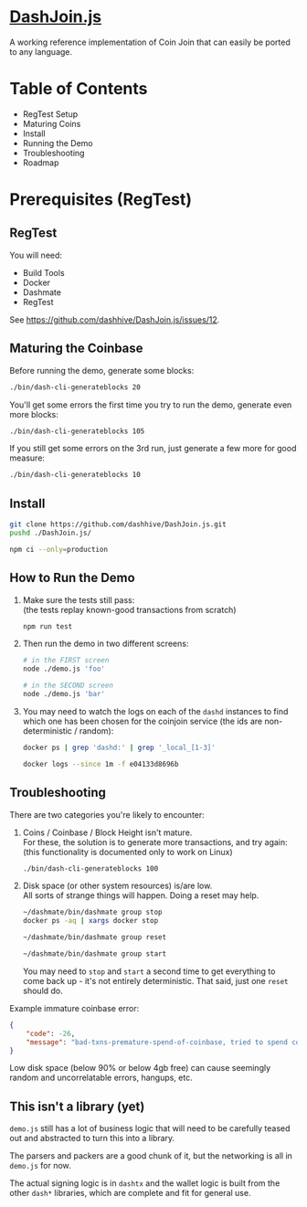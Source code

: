 # [DashJoin.js](https://github.com/dashhive/DashJoin.js)

A working reference implementation of Coin Join that can easily be ported to any
language.

# Table of Contents

- RegTest Setup
- Maturing Coins
- Install
- Running the Demo
- Troubleshooting
- Roadmap

# Prerequisites (RegTest)

## RegTest

You will need:

- Build Tools
- Docker
- Dashmate
- RegTest

See <https://github.com/dashhive/DashJoin.js/issues/12>.

## Maturing the Coinbase

Before running the demo, generate some blocks:

```sh
./bin/dash-cli-generateblocks 20
```

You'll get some errors the first time you try to run the demo, generate even
more blocks:

```sh
./bin/dash-cli-generateblocks 105
```

If you still get some errors on the 3rd run, just generate a few more for good
measure:

```sh
./bin/dash-cli-generateblocks 10
```

## Install

```sh
git clone https://github.com/dashhive/DashJoin.js.git
pushd ./DashJoin.js/

npm ci --only=production
```

## How to Run the Demo

1.  Make sure the tests still pass: \
    (the tests replay known-good transactions from scratch)

    ```sh
    npm run test
    ```

2.  Then run the demo in two different screens:

    ```sh
    # in the FIRST screen
    node ./demo.js 'foo'
    ```

    ```sh
    # in the SECOND screen
    node ./demo.js 'bar'
    ```

3.  You may need to watch the logs on each of the `dashd` instances to find
    which one has been chosen for the coinjoin service (the ids are
    non-deterministic / random):

    ```sh
    docker ps | grep 'dashd:' | grep '_local_[1-3]'

    docker logs --since 1m -f e04133d8696b
    ```

## Troubleshooting

There are two categories you're likely to encounter:

1. Coins / Coinbase / Block Height isn't mature. \
   For these, the solution is to generate more transactions, and try again: \
   (this functionality is documented only to work on Linux)
   ```sh
   ./bin/dash-cli-generateblocks 100
   ```
2. Disk space (or other system resources) is/are low. \
   All sorts of strange things will happen. Doing a reset may help.
   ```sh
   ~/dashmate/bin/dashmate group stop
   docker ps -aq | xargs docker stop
   ```
   ```sh
   ~/dashmate/bin/dashmate group reset
   ```
   ```sh
   ~/dashmate/bin/dashmate group start
   ```
   You may need to `stop` and `start` a second time to get everything to come
   back up - it's not entirely deterministic. That said, just one `reset` should
   do.

Example immature coinbase error:

```json
{
	"code": -26,
	"message": "bad-txns-premature-spend-of-coinbase, tried to spend coinbase at depth 10"
}
```

Low disk space (below 90% or below 4gb free) can cause seemingly random and
uncorrelatable errors, hangups, etc.

## This isn't a library (yet)

`demo.js` still has a lot of business logic that will need to be carefully
teased out and abstracted to turn this into a library.

The parsers and packers are a good chunk of it, but the networking is all in
`demo.js` for now.

The actual signing logic is in `dashtx` and the wallet logic is built from the
other `dash*` libraries, which are complete and fit for general use.
